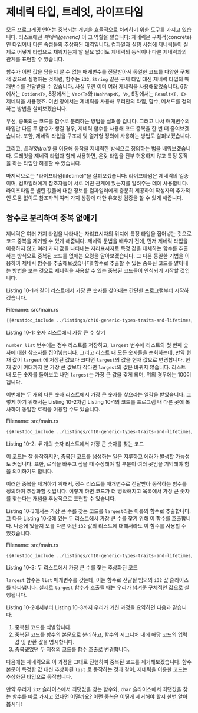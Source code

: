 # 제네릭 타입, 트레잇, 라이프타임

모든 프로그래밍 언어는 중복되는 개념을 효율적으로 처리하기 위한 도구를
가지고 있습니다. 러스트에선 *제네릭(generic)* 이 그 역할을 맡습니다:
제네릭은 구체적(concrete)인 타입이나 다른 속성들의 추상화된 대역입니다.
컴파일과 실행 시점에 제네릭들이 실제로 어떻게 타입으로 채워지는지 알 필요
없이도 제네릭의 동작이나 다른 제네릭과의 관계를 표현할 수 있습니다.

함수가 어떤 값을 담을지 알 수 없는 매개변수를 전달받아서 동일한 코드를
다양한 구체적 값으로 실행하는 것처럼, 함수는 `i32`, `String` 같은
구체 타입 대신 제네릭 타입의 매개변수를 전달받을 수 있습니다. 사실 우린
이미 여러 제네릭을 사용해봤었습니다. 6장에서는 `Option<T>`, 8장에서는
`Vec<T>`와 `HashMap<K, V>`, 9장에서는 `Result<T, E>` 제네릭을 사용했죠.
이번 장에서는 제네릭을 사용해 우리만의 타입, 함수, 메서드를 정의하는 방법을 살펴보겠습니다.

우선, 중복되는 코드를 함수로 분리하는 방법을 살펴볼 겁니다.
그러고 나서 매개변수의 타입만 다른 두 함수가 생길 경우, 제네릭 함수를 사용해
코드 중복을 한 번 더 줄여보겠습니다. 또한, 제네릭 타입을 구조체 및 열거형 정의에
사용하는 방법도 살펴보겠습니다.

그리고, *트레잇(trait)* 을 이용해 동작을 제네릭한 방식으로 정의하는 법을 배워보겠습니다.
트레잇을 제네릭 타입과 함께 사용하면, 온갖 타입을 전부 허용하지 않고 특정 동작을 하는 타입만
허용할 수 있습니다.

마지막으로는 *라이프타임(lifetime)*을 살펴보겠습니다: 라이프타임은 제네릭의
일종이며, 컴파일러에게 참조자들이 서로 어떤 관계에 있는지를 알려주는 데에
사용합니다. 라이프타임은 빌린 값들에 대한 정보를 컴파일러에게 충분히 제공하여
작성자의 추가적인 도움 없이도 참조자의 여러 가지 상황에 대한 유효성 검증을 할 수
있게 해줍니다.

## 함수로 분리하여 중복 없애기

제네릭은 여러 가지 타입을 나타내는 자리표시자의 위치에 특정 타입을
집어넣는 것으로 코드 중복을 제거할 수 있게 해줍니다. 제네릭 문법을
배우기 전에, 먼저 제네릭 타입을 이용하지 않고 여러 가지 값을 나타내는
자리표시자로 특정 값을 대체하는 함수를 추출하는 방식으로 중복된
코드를 없애는 요령을 알아보겠습니다. 그 다음 동일한 기법을 이용하여
제네릭 함수를 추출해보겠습니다! 함수로 추출할 수 있는 중복된 코드를
알아내는 방법을 보는 것으로 제네릭을 사용할 수 있는 중복된 코드들이
인식되기 시작할 것입니다.

Listing 10-1과 같이 리스트에서 가장 큰 숫자를 찾아내는
간단한 프로그램부터 시작하겠습니다.

<span class="filename">Filename: src/main.rs</span>

```rust
{{#rustdoc_include ../listings/ch10-generic-types-traits-and-lifetimes/listing-10-01/src/main.rs:here}}
```

<span class="caption">Listing 10-1: 숫자 리스트에서
가장 큰 수 찾기</span>

`number_list` 변수에는 정수 리스트를 저장하고, `largest`
변수에 리스트의 첫 번째 숫자에 대한 참조자를 집어넣습니다.
그리고 리스트 내 모든 숫자들을 순회하는데,
만약 현재 값이 `largest` 에 저장된 값보다 크다면
`largest`의 값을 현재 값으로 변경합니다.
현재 값이 여태까지 본 가장 큰 값보다 작다면 `largest`의 값은 바뀌지 않습니다.
리스트 내 모든 숫자를 돌아보고 나면 `largest`는  가장 큰 값을 갖게 되며,
위의 경우에는 100이 됩니다.

이번에는 두 개의 다른 숫자 리스트에서 가장 큰 숫자를 찾으라는 일감을
받았습니다. 그렇게 하기 위해서는 Listing 10-2처럼 Listing 10-1의 코드를
프로그램 내 다른 곳에 복사하여 동일한 로직을 이용할 수도 있습니다.

<span class="filename">Filename: src/main.rs</span>

```rust
{{#rustdoc_include ../listings/ch10-generic-types-traits-and-lifetimes/listing-10-02/src/main.rs}}
```

<span class="caption">Listing 10-2: *두* 개의 숫자 리스트에서 가장 큰 숫자를
찾는 코드</span>

이 코드는 잘 동작하지만, 중복된 코드를 생성하는 일은 지루하고 에러가 발생할
가능성도 커집니다. 또한, 로직을 바꾸고 싶을 때 수정해야 할 부분이 여러 곳임을
기억해야 함을 의미하기도 합니다.

이러한 중복을 제거하기 위해서, 정수 리스트를 매개변수로 전달받아
동작하는 함수를 정의하여 추상화할 것입니다.
이렇게 하면 코드가 더 명확해지고 목록에서 가장 큰 숫자를 찾는다는
개념을 추상적으로 표현할 수 있습니다.

Listing 10-3에서는 가장 큰 수를 찾는 코드를 `largest`라는 이름의
함수로 추출합니다. 그 다음 Listing 10-2에 있는 두 리스트에서 가장 큰
수를 찾기 위해 이 함수를 호출합니다. 나중에 있을지 모를 다른 어떤 `i32`
값의 리스트에 대해서라도 이 함수를 사용할 수 있겠습니다.

<span class="filename">Filename: src/main.rs</span>

```rust
{{#rustdoc_include ../listings/ch10-generic-types-traits-and-lifetimes/listing-10-03/src/main.rs:here}}
```

<span class="caption">Listing 10-3: 두 리스트에서 가장 큰 수를 찾는
추상화된 코드</span>

`largest` 함수는 `list` 매개변수를 갖는데,
이는 함수로 전달될 임의의 `i32` 값 슬라이스를 나타냅니다.
실제로 `largest` 함수가 호출될 때는 우리가 넘겨준 구체적인 값으로
실행됩니다.

Listing 10-2에서부터 Listing 10-3까지 우리가 거친 과정을 요약하면
다음과 같습니다:

1. 중복된 코드를 식별합니다.
2. 중복된 코드를 함수의 본문으로 분리하고, 함수의 시그니처 내에
   해당 코드의 입력값 및 반환 값을 명시합니다.
3. 중복됐었던 두 지점의 코드를 함수 호출로 변경합니다.

다음에는 제네릭으로 이 과정을 그대로 진행하여 중복된 코드를 제거해보겠습니다.
함수 본문이 특정한 값 대신 추상화된 `list` 로 동작하는 것과 같이, 제네릭을
이용한 코드는 추상화된 타입으로 동작합니다.

만약 우리가 `i32` 슬라이스에서 최댓값을 찾는 함수와,
`char` 슬라이스에서 최댓값을 찾는 함수를 따로 가지고 있다면 어떨까요?
이런 중복은 어떻게 제거해야 할지 한번 알아봅시다!
